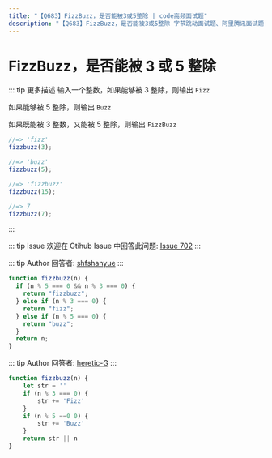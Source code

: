 ```yaml
---
title: "【Q683】FizzBuzz，是否能被3或5整除 | code高频面试题"
description: "【Q683】FizzBuzz，是否能被3或5整除 字节跳动面试题、阿里腾讯面试题、美团小米面试题。"
---
```


# FizzBuzz，是否能被 3 或 5 整除

::: tip 更多描述
输入一个整数，如果能够被 3 整除，则输出 `Fizz`

如果能够被 5 整除，则输出 `Buzz`

如果既能被 3 整数，又能被 5 整除，则输出 `FizzBuzz`

```js
//=> 'fizz'
fizzbuzz(3);

//=> 'buzz'
fizzbuzz(5);

//=> 'fizzbuzz'
fizzbuzz(15);

//=> 7
fizzbuzz(7);
```

:::

::: tip Issue
欢迎在 Gtihub Issue 中回答此问题: [Issue 702](https://github.com/shfshanyue/Daily-Question/issues/702)
:::

::: tip Author
回答者: [shfshanyue](https://github.com/shfshanyue)
:::

```js
function fizzbuzz(n) {
  if (n % 5 === 0 && n % 3 === 0) {
    return "fizzbuzz";
  } else if (n % 3 === 0) {
    return "fizz";
  } else if (n % 5 === 0) {
    return "buzz";
  }
  return n;
}
```

::: tip Author
回答者: [heretic-G](https://github.com/heretic-G)
:::

```javascript
function fizzbuzz(n) {
    let str = ''
    if (n % 3 === 0) {
        str += 'Fizz'
    }
    if (n % 5 ==0 0) {
        str += 'Buzz'
    }
    return str || n
}


```

